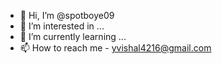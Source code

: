 - 👋 Hi, I’m @spotboye09
- 👀 I’m interested in ...
- 🌱 I’m currently learning ...
- 📫 How to reach me - yvishal4216@gmail.com

<!---
spotboye09/spotboye09 is a ✨ special ✨ repository because its `README.md` (this file) appears on your GitHub profile.
You can click the Preview link to take a look at your changes.
--->
